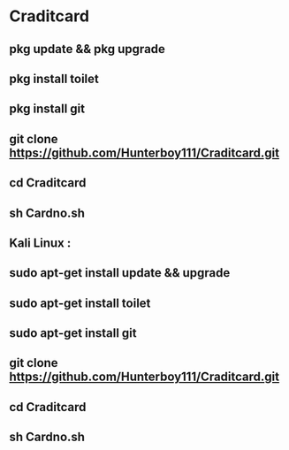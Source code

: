 # Craditcard


## pkg update && pkg upgrade

## pkg install toilet

## pkg install git

## git clone https://github.com/Hunterboy111/Craditcard.git

## cd Craditcard

## sh Cardno.sh

## Kali Linux :

## sudo apt-get install update && upgrade

## sudo apt-get install toilet

## sudo apt-get install git

## git clone https://github.com/Hunterboy111/Craditcard.git

## cd Craditcard

## sh Cardno.sh
